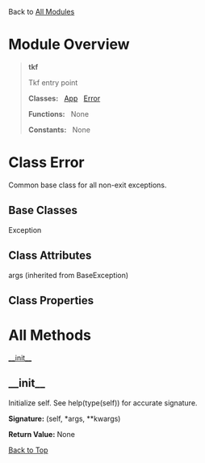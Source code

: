 Back to [All Modules](https://github.com/pyrustic/tkf/blob/master/docs/modules/README.md#readme)

# Module Overview

> **tkf**
> 
> Tkf entry point
>
> **Classes:** &nbsp; [App](https://github.com/pyrustic/tkf/blob/master/docs/modules/content/tkf/content/classes/App.md#class-app) &nbsp; [Error](https://github.com/pyrustic/tkf/blob/master/docs/modules/content/tkf/content/classes/Error.md#class-error)
>
> **Functions:** &nbsp; None
>
> **Constants:** &nbsp; None

# Class Error
Common base class for all non-exit exceptions.

## Base Classes
Exception

## Class Attributes
args (inherited from BaseException)

## Class Properties


# All Methods
[\_\_init\_\_](#__init__)

## \_\_init\_\_
Initialize self.  See help(type(self)) for accurate signature.



**Signature:** (self, \*args, \*\*kwargs)



**Return Value:** None

[Back to Top](#module-overview)



